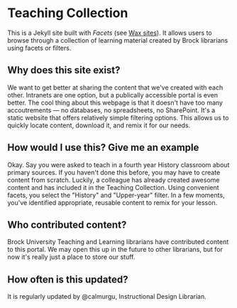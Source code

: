 # Teaching Collection

This is a Jekyll site built with *Facets* (see [Wax sites](https://minicomp.github.io\/wax/)). It allows users to browse through a collection of learning material created by Brock librarians using facets or filters. 

## Why does this site exist?

We want to get better at sharing the content that we've created with each other. Intranets are one option, but a publically accessible portal is even better. The cool thing about this webpage is that it doesn't have too many accoutrements — no databases, no spreadsheets, no SharePoint. It's a static website that offers relatively simple filtering options. This allows us to quickly locate content, download it, and remix it for our needs.

## How would I use this? Give me an example

Okay. Say you were asked to teach in a fourth year History classroom about primary sources. If you haven't done this before, you may have to create content from scratch. Luckily, a colleague has already created awesome content and has included it in the Teaching Collection. Using convenient facets, you select the "History" and "Upper-year" filter. In a few moments, you've identified appropriate, reusable content to remix for your lesson. 

## Who contributed content?

Brock University Teaching and Learning librarians have contributed content to this portal. We may open this up in the future to other librarians, but for now it's really just a place to store our stuff.

## How often is this updated?

It is regularly updated by @calmurgu, Instructional Design Librarian. 

